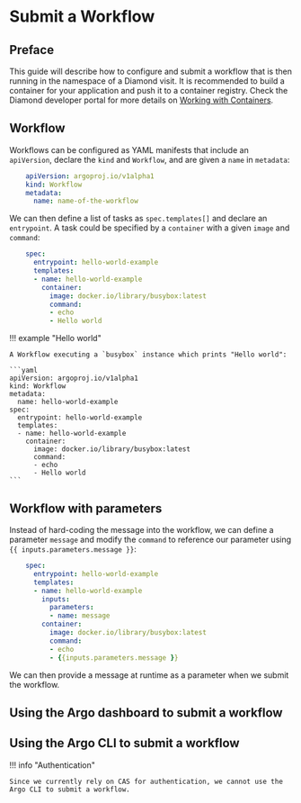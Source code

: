 # Submit a Workflow

## Preface

This guide will describe how to configure and submit a workflow that is then running in the namespace of a Diamond visit.
It is recommended to build a container for your application and push it to a container registry.
Check the Diamond developer portal for more details on
[Working with Containers](https://dev-portal.diamond.ac.uk/guide/kubernetes/tutorials/containers/).

## Workflow

Workflows can be configured as YAML manifests that include an ```apiVersion```,
declare the ```kind``` and ```Workflow```, and are given a ```name``` in ```metadata```:

```yaml
    apiVersion: argoproj.io/v1alpha1
    kind: Workflow
    metadata:
      name: name-of-the-workflow
```

We can then define a list of tasks as ```spec.templates[]``` and declare an ```entrypoint```.
A task could be specified by a ```container``` with a given ```image``` and ```command```:

```yaml
    spec:
      entrypoint: hello-world-example
      templates:
      - name: hello-world-example
        container:
          image: docker.io/library/busybox:latest
          command: 
          - echo
          - Hello world
```

!!! example "Hello world"

    A Workflow executing a `busybox` instance which prints "Hello world":

    ```yaml
    apiVersion: argoproj.io/v1alpha1
    kind: Workflow
    metadata:
      name: hello-world-example
    spec:
      entrypoint: hello-world-example
      templates:
      - name: hello-world-example
        container:
          image: docker.io/library/busybox:latest
          command: 
          - echo
          - Hello world
    ```

## Workflow with parameters

Instead of hard-coding the message into the workflow, we can define a parameter ```message``` and
modify the ```command``` to reference our parameter using ```{{ inputs.parameters.message }}```:

```yaml
    spec:
      entrypoint: hello-world-example
      templates:
      - name: hello-world-example
        inputs:
          parameters:
          - name: message
        container:
          image: docker.io/library/busybox:latest
          command: 
          - echo
          - {{inputs.parameters.message }}
```

We can then provide a message at runtime as a parameter when we submit the workflow.

## Using the Argo dashboard to submit a workflow


## Using the Argo CLI to submit a workflow

!!! info "Authentication"

    Since we currently rely on CAS for authentication, we cannot use the Argo CLI to submit a workflow.
    